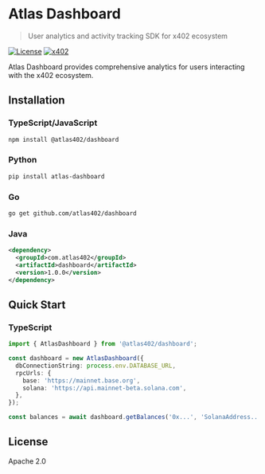 # Atlas Dashboard

> User analytics and activity tracking SDK for x402 ecosystem

[![License](https://img.shields.io/badge/License-Apache%202.0-blue.svg)](https://opensource.org/licenses/Apache-2.0)
[![x402](https://img.shields.io/badge/x402-Compatible-green)](https://x402.org)

Atlas Dashboard provides comprehensive analytics for users interacting with the x402 ecosystem.

## Installation

### TypeScript/JavaScript

```bash
npm install @atlas402/dashboard
```

### Python

```bash
pip install atlas-dashboard
```

### Go

```bash
go get github.com/atlas402/dashboard
```

### Java

```xml
<dependency>
  <groupId>com.atlas402</groupId>
  <artifactId>dashboard</artifactId>
  <version>1.0.0</version>
</dependency>
```

## Quick Start

### TypeScript

```typescript
import { AtlasDashboard } from '@atlas402/dashboard';

const dashboard = new AtlasDashboard({
  dbConnectionString: process.env.DATABASE_URL,
  rpcUrls: {
    base: 'https://mainnet.base.org',
    solana: 'https://api.mainnet-beta.solana.com',
  },
});

const balances = await dashboard.getBalances('0x...', 'SolanaAddress...');
```

## License

Apache 2.0


